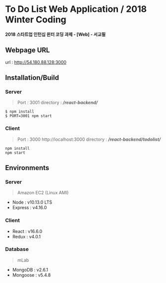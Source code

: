 # To Do List Web Application / 2018 Winter Coding
#### 2018 스타트업 인턴십 윈터 코딩 과제 - [Web] - 서교필

## Webpage URL
url : http://54.180.88.128:3000  
## Installation/Build 
### Server
>Port : 3001
directory : ***/react-backend/***
```
$ npm install
$ PORT=3001 npm start
```
### Client
>Port : 3000
>http://localhost:3000
directory : ***/react-backend/todolist/***
```
npm install
npm start
```
## Environments
### Server
> Amazon EC2 (Linux AMI)
- Node : v10.13.0 LTS
- Express : v4.16.0

### Client
- React : v16.6.0
- Redux : v4.0.1

### Database
> mLab
- MongoDB : v2.6.1
- Mongoose : v5.4.8
